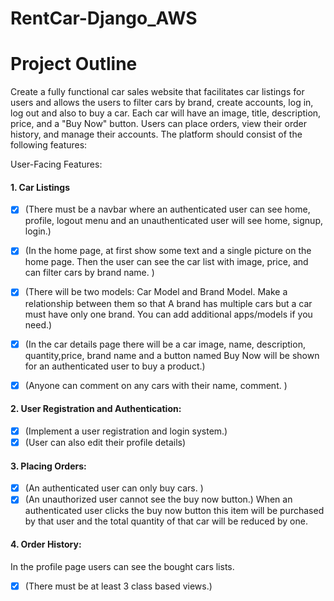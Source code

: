 # RentCar-Django_AWS
# Project Outline

Create a fully functional car sales website that facilitates car listings for users and allows the users to filter cars by brand, create accounts, log in, log out and also to buy a car. Each car will have an image, title, description, price, and a "Buy Now" button. Users can place orders, view their order history, and manage their accounts. 
The platform should consist of the following features:

User-Facing Features:
#### 1. Car Listings
- [x] (There must be a navbar where an authenticated user can see home, profile, logout menu and an unauthenticated user will see home, signup, login.)

- [x] (In the home page, at first show some text and a single picture on the home page. Then 
the user can see the car list with image, price, and can filter cars by brand name. )
- [x]  (There will be two models: Car Model and Brand Model. Make a relationship between them so that A brand has multiple cars but a car must have only one brand. You can add additional apps/models if you need.)
- [x] (In the car details page there will be a car image, name, description, quantity,price, brand name and a button named Buy Now will be shown for an authenticated user to buy a product.)
- [x]  (Anyone can comment on any cars with their name, comment.  )
#### 2. User Registration and Authentication:
- [x]  (Implement a user registration and login system.)
- [x]  (User can also edit their profile details)
#### 3. Placing Orders:
- [x]  (An authenticated user can only buy cars. )
- [x]  (An unauthorized user cannot see the buy now button.)
When an authenticated user clicks the buy now button this item will be purchased by that user and the total quantity of that car will be reduced by one.
#### 4. Order History:
In the profile page users can see the bought cars lists.
- [x]  (There must be at least 3 class based views.)

